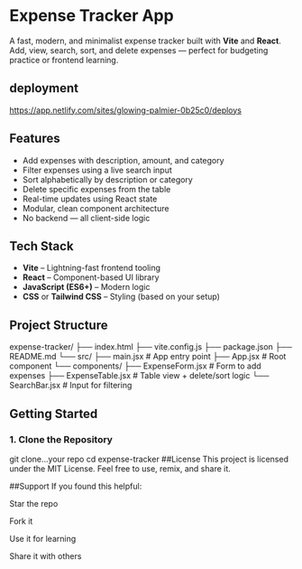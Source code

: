 # Expense Tracker App

A fast, modern, and minimalist expense tracker built with **Vite** and **React**. Add, view, search, sort, and delete expenses — perfect for budgeting practice or frontend learning.
## deployment
https://app.netlify.com/sites/glowing-palmier-0b25c0/deploys
## Features

- Add expenses with description, amount, and category
- Filter expenses using a live search input
-  Sort alphabetically by description or category
-  Delete specific expenses from the table
-  Real-time updates using React state
-  Modular, clean component architecture
-  No backend — all client-side logic

## Tech Stack

- **Vite** – Lightning-fast frontend tooling
- **React** – Component-based UI library
- **JavaScript (ES6+)** – Modern logic
- **CSS** or **Tailwind CSS** – Styling (based on your setup)

## Project Structure
expense-tracker/ ├── index.html ├── vite.config.js ├── package.json ├── README.md └── src/ ├── main.jsx # App entry point ├── App.jsx # Root component └── components/ ├── ExpenseForm.jsx # Form to add expenses ├── ExpenseTable.jsx # Table view + delete/sort logic └── SearchBar.jsx # Input for filtering


## Getting Started

### 1. Clone the Repository
git clone...your repo
cd expense-tracker
##License
This project is licensed under the MIT License.
Feel free to use, remix, and share it.

 ##Support
If you found this helpful:

 Star the repo

 Fork it

Use it for learning

Share it with others


